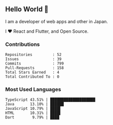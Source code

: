 ## Hello World 👋

I am a developer of web apps and other in Japan.

I ❤️ React and Flutter, and Open Source.

### Contributions

    Repositories         : 52
    Issues               : 39
    Commits              : 799
    Pull-Requests        : 158
    Total Stars Earned   : 4
    Total Contributed To : 0

### Most Used Languages

    TypeScript 43.51% | ████████████████████
    Java       13.10% | ██████
    JavaScript 10.79% | ████▌
    HTML       10.31% | ████▌
    Dart        9.79% | ████
